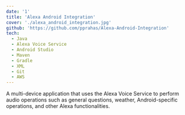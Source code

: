 ```yaml
---
date: '1'
title: 'Alexa Android Integration'
cover: './alexa_android_integration.jpg'
github: 'https://github.com/pprahas/Alexa-Android-Integration'
tech:
  - Java
  - Alexa Voice Service
  - Android Studio
  - Maven
  - Gradle
  - XML
  - Git
  - AWS
---
```


A <a>multi-device application</a> that uses the <a>Alexa Voice Service</a> to perform audio operations such as general questions, weather, Android-specific operations, and other Alexa functionalities.
